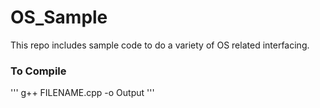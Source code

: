 # OS_Sample
This repo includes sample code to do a variety of OS related interfacing. 

### To Compile
'''
g++ FILENAME.cpp -o Output
'''
